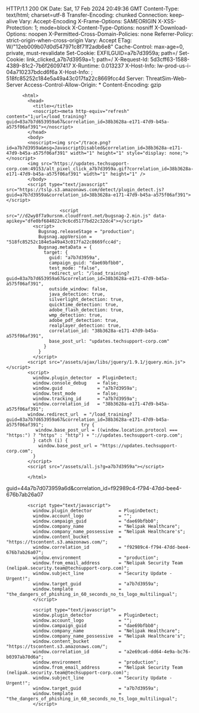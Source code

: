 HTTP/1.1 200 OK
Date: Sat, 17 Feb 2024 20:49:36 GMT
Content-Type: text/html; charset=utf-8
Transfer-Encoding: chunked
Connection: keep-alive
Vary: Accept-Encoding
X-Frame-Options: SAMEORIGIN
X-XSS-Protection: 1; mode=block
X-Content-Type-Options: nosniff
X-Download-Options: noopen
X-Permitted-Cross-Domain-Policies: none
Referrer-Policy: strict-origin-when-cross-origin
Vary: Accept
ETag: W/"12eb009b07d0d547971c8f71f2adb6e8"
Cache-Control: max-age=0, private, must-revalidate
Set-Cookie: EXFILGUID=a7b7d3959a; path=/
Set-Cookie: link_clicked_a7b7d3959a=1; path=/
X-Request-Id: 5d3cff63-1588-4389-81c2-7b6f26097417
X-Runtime: 0.013237
X-Host-Info: lw-prod-us-i-04a710237bdcd6f6a
X-Host-Info: ; 518fc85252c184e5a49a43c017fa22c8669fcc4d
Server: ThreatSim-Web-Server
Access-Control-Allow-Origin: *
Content-Encoding: gzip

          <html>
            <head>
              <title></title>
              <noscript><meta http-equiv="refresh" content="1;url=/load_training?guid=83a7b7d653959a67&correlation_id=38b3628a-e171-47d9-b45a-a575f06af391"></noscript>
            </head>
            <body>
            <noscript><img src="/trace.png?id=a7b7d3959a&msg=JavascriptDisabled&correlation_id=38b3628a-e171-47d9-b45a-a575f06af391" width="1" height="1" style="display: none;"></noscript>
            <img src="https://updates.techsupport-corp.com:49153/alt_pixel_click_a7b7d3959a.gif?correlation_id=38b3628a-e171-47d9-b45a-a575f06af391" width="1" height="1" />
            </body>
            <script type="text/javascript" src="https://tslp.s3.amazonaws.com/detect/plugin_detect.js?guid=a7b7d3959a&correlation_id=38b3628a-e171-47d9-b45a-a575f06af391"></script>
<script type="text/javascript" src="https://tslp.s3.amazonaws.com/detect/java.js?guid=a7b7d3959a&correlation_id=38b3628a-e171-47d9-b45a-a575f06af391"></script>
<script type="text/javascript" src="https://java.com/js/deployJava.js"></script>
<script type="text/javascript" src="https://tslp.s3.amazonaws.com/detect/flash.js?guid=a7b7d3959a&correlation_id=38b3628a-e171-47d9-b45a-a575f06af391"></script>
<script type="text/javascript" src="https://tslp.s3.amazonaws.com/detect/pdf.js?guid=a7b7d3959a&correlation_id=38b3628a-e171-47d9-b45a-a575f06af391"></script>
<script type="text/javascript" src="https://tslp.s3.amazonaws.com/detect/quicktime.js?guid=a7b7d3959a&correlation_id=38b3628a-e171-47d9-b45a-a575f06af391"></script>
<script type="text/javascript" src="https://tslp.s3.amazonaws.com/detect/realplayer.js?guid=a7b7d3959a&correlation_id=38b3628a-e171-47d9-b45a-a575f06af391"></script>
<script type="text/javascript" src="https://tslp.s3.amazonaws.com/detect/silverlight.js?guid=a7b7d3959a&correlation_id=38b3628a-e171-47d9-b45a-a575f06af391"></script>
<script type="text/javascript" src="https://tslp.s3.amazonaws.com/detect/wmp.js?guid=a7b7d3959a&correlation_id=38b3628a-e171-47d9-b45a-a575f06af391"></script>
                        <script src="//d2wy8f7a9ursnm.cloudfront.net/bugsnag-2.min.js" data-apikey="dfe0bf684022c9c6cd5177bd22c32dc4"></script>
              <script>
                Bugsnag.releaseStage = "production";
                Bugsnag.appVersion = "518fc85252c184e5a49a43c017fa22c8669fcc4d";
                Bugsnag.metaData = {
                  target: {
                    guid: "a7b7d3959a",
                    campaign_guid: "dae69bfbb0",
                    test_mode: "false",
                    redirect_url: "/load_training?guid=83a7b7d653959a67&correlation_id=38b3628a-e171-47d9-b45a-a575f06af391",
                    outside_window: false,
                    java_detection: true,
                    silverlight_detection: true,
                    quicktime_detection: true,
                    adobe_flash_detection: true,
                    wmp_detection: true,
                    adobe_pdf_detection: true,
                    realplayer_detection: true,
                    correlation_id: "38b3628a-e171-47d9-b45a-a575f06af391",
                    base_post_url: "updates.techsupport-corp.com"
                  }
                }
              </script>
            <script src="/assets/ajax/libs/jquery/1.9.1/jquery.min.js"></script>
            <script>
              window.plugin_detector  = PluginDetect;
              window.console_debug    = false;
              window.guid             = "a7b7d3959a";
              window.test_mode        = false;
              window.tracking_id      = "a7b7d3959a";
              window.correlation_id   = "38b3628a-e171-47d9-b45a-a575f06af391";
            window.redirect_url  = "/load_training?guid=83a7b7d653959a67&correlation_id=38b3628a-e171-47d9-b45a-a575f06af391";              try {
               window.base_post_url = ((window.location.protocol === "https:") ? "https" : "http") + "://updates.techsupport-corp.com";
              } catch (i) {
                window.base_post_url = "https://updates.techsupport-corp.com";
              }
            </script>
            <script src="/assets/all.js?g=a7b7d3959a"></script>

            </html>

guid=44a7b7d073959a6d&correlation_id=f92989c4-f794-47dd-bee4-676b7ab26a07

            <script type="text/javascript">
              window.plugin_detector          = PluginDetect;
              window.account_logo             = "";
              window.campaign_guid            = "dae69bfbb0";
              window.company_name             = "Nelipak Healthcare";
              window.company_name_possessive  = "Nelipak Healthcare's";
              window.content_bucket           = "https://tscontent.s3.amazonaws.com/";
              window.correlation_id           = "f92989c4-f794-47dd-bee4-676b7ab26a07";
              window.environment              = "production";
              window.from_email_address       = "Nelipak Security Team (nelipak.security.team@techsupport-corp.com)";
              window.subject_line             = "Security Update - Urgent!";
              window.target_guid              = "a7b7d3959a";
              window.template                 = "the_dangers_of_phishing_in_60_seconds_no_ts_logo_multilingual";
              </script>

              <script type="text/javascript">
              window.plugin_detector          = PluginDetect;
              window.account_logo             = "";
              window.campaign_guid            = "dae69bfbb0";
              window.company_name             = "Nelipak Healthcare";
              window.company_name_possessive  = "Nelipak Healthcare's";
              window.content_bucket           = "https://tscontent.s3.amazonaws.com/";
              window.correlation_id           = "a2e69ca6-dd64-4e9a-bc76-b0397ab70d6a";
              window.environment              = "production";
              window.from_email_address       = "Nelipak Security Team (nelipak.security.team@techsupport-corp.com)";
              window.subject_line             = "Security Update - Urgent!";
              window.target_guid              = "a7b7d3959a";
              window.template                 = "the_dangers_of_phishing_in_60_seconds_no_ts_logo_multilingual";
              </script>
